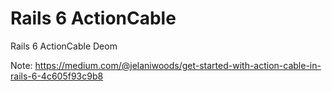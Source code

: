 # Rails 6 ActionCable
Rails 6 ActionCable Deom


Note: https://medium.com/@jelaniwoods/get-started-with-action-cable-in-rails-6-4c605f93c9b8
